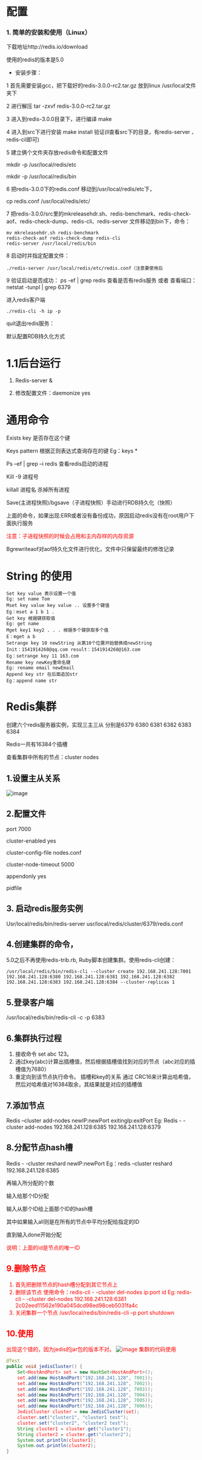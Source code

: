 # 配置
### 1. 简单的安装和使用（Linux）
下载地址http://redis.io/download

使用的redis的版本是5.0
* 安装步骤：

1 首先需要安装gcc，把下载好的redis-3.0.0-rc2.tar.gz 放到linux /usr/local文件夹下

2 进行解压 tar -zxvf redis-3.0.0-rc2.tar.gz

3 进入到redis-3.0.0目录下，进行编译 make

4 进入到src下进行安装 make install  验证(ll查看src下的目录，有redis-server 、redis-cil即可)

5 建立俩个文件夹存放redis命令和配置文件

mkdir -p /usr/local/redis/etc

mkdir -p /usr/local/redis/bin

6 把redis-3.0.0下的redis.conf 移动到/usr/local/redis/etc下，
 
   cp redis.conf /usr/local/redis/etc/

7 把redis-3.0.0/src里的mkreleasehdr.sh、redis-benchmark、redis-check-aof、redis-check-dump、redis-cli、redis-server 
文件移动到bin下，命令：
```
mv mkreleasehdr.sh redis-benchmark
redis-check-aof redis-check-dump redis-cli
redis-server /usr/local/redis/bin
```
8 启动时并指定配置文件：
```
./redis-server /usr/local/redis/etc/redis.conf（注意要使用后
```
9 验证启动是否成功：
ps -ef | grep redis 查看是否有redis服务 或者 查看端口：netstat -tunpl | grep 6379

进入redis客户端
```
./redis-cli -h ip -p
```
quit退出redis服务： 



默认配置RDB持久化方式

# 1.1后台运行

1.	Redis-server &

2.	修改配置文件：daemonize yes

# 通用命令
Exists key 是否存在这个键

Keys pattern 根据正则表达式查询存在的键
Eg：keys *

Ps –ef | grep –i redis 查看redis启动的进程

Kill -9 进程号

killall 进程名 杀掉所有进程

Save(主进程快照)/bgsave（子进程快照）手动进行RDB持久化（快照）

上面的命令，如果出现:ERR或者没有备份成功，原因启动redis没有在root用户下面执行服务

<font color=red>注意：子进程快照的时候会占用和主内存样的内存资源</font>


Bgrewriteaof对aof持久化文件进行优化，文件中只保留最终的修改记录  

# String 的使用
```shell
Set key value 表示设置一个值
Eg: set name Tom
Mset key value key value .. 设置多个键值
Eg：mset a 1 b 1 .
Get key 根据键获取值
Eg: get name
Mget key1 key2 . . . 根据多个键获取多个值
E：mget a b
Setrange key 10 newString 从第10个位置开始替换成newString
Init：1541914268@qq.com result：1541914268@163.com
Eg：setrange key 11 163.com
Rename key newKey重命名键
Eg: rename email newEmail
Append key str 在后面追加str
Eg：append name str
```
# Redis集群
创建六个redis服务器实例，实现三主三从
分别是6379 6380 6381 6382 6383 6384

Redis一共有16384个插槽

查看集群中所有的节点：cluster nodes
## 1.设置主从关系
![image](https://note.youdao.com/yws/public/resource/efb6208c50a0bfbe546f4b74f48360aa/xmlnote/53355A4B11A34EE1A8277FD56658065B/7519)
## 2.配置文件
port 7000

cluster-enabled yes

cluster-config-file nodes.conf

cluster-node-timeout 5000

appendonly yes

pidfile

## 3. 启动redis服务实例
Usr/local/redis/bin/redis-server usr/local/redis/cluster/6379/redis.conf
## 4.创建集群的命令，
5.0之后不再使用redis-trib.rb, Ruby脚本创建集群。使用redis-cli创建：
```shell
/usr/local/redis/bin/redis-cli --cluster create 192.168.241.128:7001 192.168.241.128:6380 192.168.241.128:6381 192.168.241.128:6382 192.168.241.128:6383 192.168.241.128:6384 --cluster-replicas 1
```
## 5.登录客户端
/usr/local/redis/bin/redis-cli -c -p 6383
## 6.集群执行过程
1.	接收命令 set abc 123。
2.	通过key(abc)计算出插槽值，然后根据插槽值找到对应的节点（abc对应的插槽值为7680）
3.	重定向到该节点执行命令。
插槽和key的关系
通过 CRC16来计算出哈希值，然后对哈希值对16384取余，其结果就是对应的插槽值
## 7.添加节点
Redis –cluster add-nodes newIP:newPort exitingIp:exitPort
Eg: Redis - -cluster add-nodes 192.168.241.128:6385 192.168.241.128:6379
## 8.分配节点hash槽
Redis - -cluster reshard newIP:newPort
Eg：redis –cluster reshard 192.168.241.128:6385

再输入所分配的个数

输入给那个ID分配

输入从那个ID给上面那个ID的hash槽

其中如果输入all则是在所有的节点中平均分配给指定的ID

直到输入done开始分配

<font color=red>说明：上面的id是节点的唯一ID
 
## 9.删除节点
1. 首先把删除节点的hash槽分配到其它节点上
2. 删除该节点
使用命令：redis-cli - -cluster del-nodes ip:port id
Eg: redis-cli - -cluster del-nodes 192.168.241.128:6381 2c02eed11562e190a045dcd98ed98ceb5031fa4c 
3. 关闭集群一个节点
/usr/local/redis/bin/redis-cli –p port shutdown

## 10.使用
出现这个错的，因为jedis的jar包的版本不对。
 ![image](https://note.youdao.com/yws/public/resource/efb6208c50a0bfbe546f4b74f48360aa/xmlnote/8BEE944613344BD0ABC08F050CD6F964/7559)
集群的代码使用
```java
@Test
public void jedisCluster() {
    Set<HostAndPort> set = new HashSet<HostAndPort>();
    set.add(new HostAndPort("192.168.241.128", 7001));
    set.add(new HostAndPort("192.168.241.128", 7002));
    set.add(new HostAndPort("192.168.241.128", 7003));
    set.add(new HostAndPort("192.168.241.128", 7004));
    set.add(new HostAndPort("192.168.241.128", 7005));
    set.add(new HostAndPort("192.168.241.128", 7006));
    JedisCluster cluster = new JedisCluster(set);
    cluster.set("cluster1", "cluster1 test");
    cluster.set("cluster2", "cluster2 test");
    String cluster1 = cluster.get("cluster1");
    String cluster2 = cluster.get("cluster2");
    System.out.println(cluster1);
    System.out.println(cluster2);
}
```


